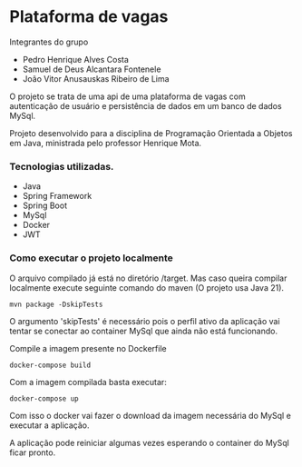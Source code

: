 # Plataforma de vagas 
Integrantes do grupo
- Pedro Henrique Alves Costa
- Samuel de Deus Alcantara Fontenele
- João Vitor Anusauskas Ribeiro de Lima

O projeto se trata de uma api de uma plataforma de vagas com autenticação de usuário e persistência de dados em um banco de dados MySql.

Projeto desenvolvido para a disciplina de Programação Orientada a Objetos em Java, ministrada pelo professor Henrique Mota.

### Tecnologias utilizadas.
- Java
- Spring Framework
- Spring Boot
- MySql
- Docker
- JWT

### Como executar o projeto localmente

O arquivo compilado já está no diretório /target. Mas caso queira compilar localmente execute seguinte comando do maven (O projeto usa Java 21).

`mvn package -DskipTests`

O argumento 'skipTests' é necessário pois o perfil ativo da aplicação vai tentar se conectar ao container MySql que ainda não está funcionando. 

Compile a imagem presente no Dockerfile

``docker-compose build``

Com a imagem compilada basta executar: 

`docker-compose up`

Com isso o docker vai fazer o download da imagem necessária do MySql e executar a aplicação.

A aplicação pode reiniciar algumas vezes esperando o container do MySql ficar pronto.
